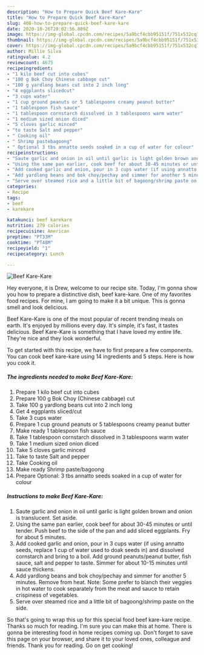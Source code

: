 ```yaml
---
description: "How to Prepare Quick Beef Kare-Kare"
title: "How to Prepare Quick Beef Kare-Kare"
slug: 408-how-to-prepare-quick-beef-kare-kare
date: 2020-10-26T20:02:56.809Z
image: https://img-global.cpcdn.com/recipes/5a9bcf4cbb95151f/751x532cq70/beef-kare-kare-recipe-main-photo.jpg
thumbnail: https://img-global.cpcdn.com/recipes/5a9bcf4cbb95151f/751x532cq70/beef-kare-kare-recipe-main-photo.jpg
cover: https://img-global.cpcdn.com/recipes/5a9bcf4cbb95151f/751x532cq70/beef-kare-kare-recipe-main-photo.jpg
author: Millie Silva
ratingvalue: 4.2
reviewcount: 4675
recipeingredient:
- "1 kilo beef cut into cubes"
- "100 g Bok Choy Chinese cabbage cut"
- "100 g yardlong beans cut into 2 inch long"
- "4 eggplants slicedcut"
- "3 cups water"
- "1 cup ground peanuts or 5 tablespoons creamy peanut butter"
- "1 tablespoon fish sauce"
- "1 tablespoon cornstarch dissolved in 3 tablespoons warm water"
- "1 medium sized onion diced"
- "5 cloves garlic minced"
- "to taste Salt and pepper"
- " Cooking oil"
- " Shrimp pastebagoong"
- " Optional 3 tbs annatto seeds soaked in a cup of water for colour"
recipeinstructions:
- "Saute garlic and onion in oil until garlic is light golden brown and onion is translucent. Set aside."
- "Using the same pan earlier, cook beef for about 30-45 minutes or until tender. Push beef to the side of the pan and add sliced eggplants. Fry for about 5 minutes."
- "Add cooked garlic and onion, pour in 3 cups water (if using annatto seeds, replace 1 cup of water used to doak seeds in) and dissolved cornstarch and bring to a boil. Add ground peanuts/peanut butter, fish sauce, salt and pepper to taste. Simmer for about 10-15 minutes until sauce thickens."
- "Add yardlong beans and bok choy/pechay and simmer for another 5 minutes. Remove from heat. Note: Some prefer to blanch their veggies in hot water to cook separately from the meat and sauce to retain crispiness of vegetables."
- "Serve over steamed rice and a little bit of bagoong/shrimp paste on the side."
categories:
- Recipe
tags:
- beef
- karekare

katakunci: beef karekare 
nutrition: 279 calories
recipecuisine: American
preptime: "PT33M"
cooktime: "PT48M"
recipeyield: "1"
recipecategory: Lunch

---
```



![Beef Kare-Kare](https://img-global.cpcdn.com/recipes/5a9bcf4cbb95151f/751x532cq70/beef-kare-kare-recipe-main-photo.jpg)

Hey everyone, it is Drew, welcome to our recipe site. Today, I'm gonna show you how to prepare a distinctive dish, beef kare-kare. One of my favorites food recipes. For mine, I am going to make it a bit unique. This is gonna smell and look delicious.

Beef Kare-Kare is one of the most popular of recent trending meals on earth. It's enjoyed by millions every day. It's simple, it's fast, it tastes delicious. Beef Kare-Kare is something that I have loved my entire life. They're nice and they look wonderful.




To get started with this recipe, we have to first prepare a few components. You can cook beef kare-kare using 14 ingredients and 5 steps. Here is how you cook it.

<!--inarticleads1-->

##### The ingredients needed to make Beef Kare-Kare:

1. Prepare 1 kilo beef cut into cubes
1. Prepare 100 g Bok Choy (Chinese cabbage) cut
1. Take 100 g yardlong beans cut into 2 inch long
1. Get 4 eggplants sliced/cut
1. Take 3 cups water
1. Prepare 1 cup ground peanuts or 5 tablespoons creamy peanut butter
1. Make ready 1 tablespoon fish sauce
1. Take 1 tablespoon cornstarch dissolved in 3 tablespoons warm water
1. Take 1 medium sized onion diced
1. Take 5 cloves garlic minced
1. Take to taste Salt and pepper
1. Take  Cooking oil
1. Make ready  Shrimp paste/bagoong
1. Prepare  Optional: 3 tbs annatto seeds soaked in a cup of water for colour




<!--inarticleads2-->

##### Instructions to make Beef Kare-Kare:

1. Saute garlic and onion in oil until garlic is light golden brown and onion is translucent. Set aside.
1. Using the same pan earlier, cook beef for about 30-45 minutes or until tender. Push beef to the side of the pan and add sliced eggplants. Fry for about 5 minutes.
1. Add cooked garlic and onion, pour in 3 cups water (if using annatto seeds, replace 1 cup of water used to doak seeds in) and dissolved cornstarch and bring to a boil. Add ground peanuts/peanut butter, fish sauce, salt and pepper to taste. Simmer for about 10-15 minutes until sauce thickens.
1. Add yardlong beans and bok choy/pechay and simmer for another 5 minutes. Remove from heat. Note: Some prefer to blanch their veggies in hot water to cook separately from the meat and sauce to retain crispiness of vegetables.
1. Serve over steamed rice and a little bit of bagoong/shrimp paste on the side.




So that's going to wrap this up for this special food beef kare-kare recipe. Thanks so much for reading. I'm sure you can make this at home. There is gonna be interesting food in home recipes coming up. Don't forget to save this page on your browser, and share it to your loved ones, colleague and friends. Thank you for reading. Go on get cooking!
